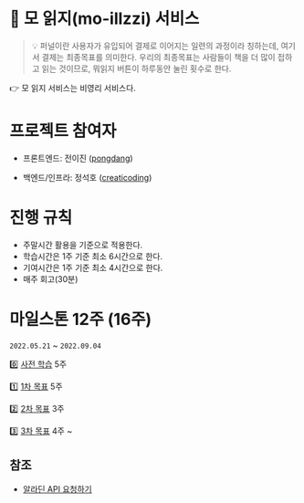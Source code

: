 # 🧐 모 읽지(mo-illzzi) 서비스

> 💡 퍼널이란 사용자가 유입되어 결제로 이어지는 일련의 과정이라 칭하는데, 여기서 결제는 최종목표를 의미한다. 우리의 최종목표는 사람들이 책을 더 많이 접하고 읽는 것이므로, 뭐읽지 버튼이 하루동안 눌린 횟수로 한다.

👉 모 읽지 서비스는 비영리 서비스다.

# 프로젝트 참여자

- 프론트엔드: 전이진 ([pongdang](https://github.com/pongdang))

- 백엔드/인프라: 정석호 ([creaticoding](https://github.com/creaticoding))

# 진행 규칙

- 주말시간 활용을 기준으로 적용한다.
- 학습시간은 1주 기준 최소 6시간으로 한다.
- 기여시간은 1주 기준 최소 4시간으로 한다.
- 매주 회고(30분)

# 마일스톤 12주 (16주)

`2022.05.21` ~ `2022.09.04`

0️⃣ [사전 학습](milestone/0.md) 5주

1️⃣ [1차 목표](milestone/1.md) 5주

2️⃣ [2차 목표](milestone/2.md) 3주

3️⃣ [3차 목표](milestone/3.md) 4주 ~

## 참조

- [알라딘 API 요청하기](https://blog.aladin.co.kr/openapi/category/29154404?communitytype=MyPaper)
